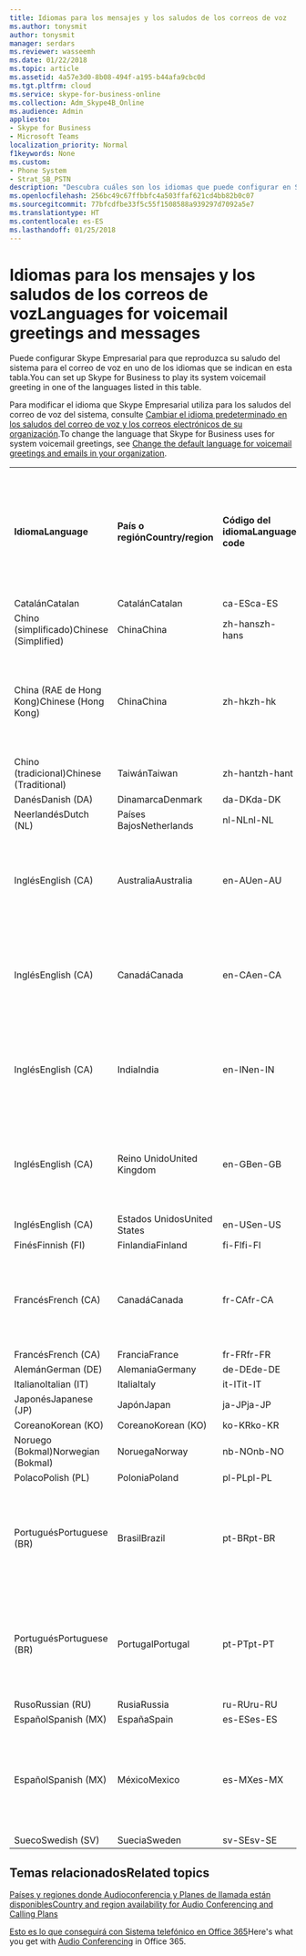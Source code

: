 ```yaml
---
title: Idiomas para los mensajes y los saludos de los correos de voz
ms.author: tonysmit
author: tonysmit
manager: serdars
ms.reviewer: wasseemh
ms.date: 01/22/2018
ms.topic: article
ms.assetid: 4a57e3d0-8b08-494f-a195-b44afa9cbc0d
ms.tgt.pltfrm: cloud
ms.service: skype-for-business-online
ms.collection: Adm_Skype4B_Online
ms.audience: Admin
appliesto:
- Skype for Business
- Microsoft Teams
localization_priority: Normal
f1keywords: None
ms.custom:
- Phone System
- Strat_SB_PSTN
description: "Descubra cuáles son los idiomas que puede configurar en Skype Empresarial para los mensajes predeterminados del sistema. "
ms.openlocfilehash: 256bc49c67ffbbfc4a503ffaf621cd4bb82b0c07
ms.sourcegitcommit: 77bfcdfbe33f5c55f1508588a939297d7092a5e7
ms.translationtype: HT
ms.contentlocale: es-ES
ms.lasthandoff: 01/25/2018
---
```

# <a name="languages-for-voicemail-greetings-and-messages"></a><span data-ttu-id="1fad0-103">Idiomas para los mensajes y los saludos de los correos de voz</span><span class="sxs-lookup"><span data-stu-id="1fad0-103">Languages for voicemail greetings and messages</span></span>

<span data-ttu-id="1fad0-104">Puede configurar Skype Empresarial para que reproduzca su saludo del sistema para el correo de voz en uno de los idiomas que se indican en esta tabla.</span><span class="sxs-lookup"><span data-stu-id="1fad0-104">You can set up Skype for Business to play its system voicemail greeting in one of the languages listed in this table.</span></span>
  
<span data-ttu-id="1fad0-105">Para modificar el idioma que Skype Empresarial utiliza para los saludos del correo de voz del sistema, consulte [Cambiar el idioma predeterminado en los saludos del correo de voz y los correos electrónicos de su organización](change-the-default-language-for-greetings-and-emails.md).</span><span class="sxs-lookup"><span data-stu-id="1fad0-105">To change the language that Skype for Business uses for system voicemail greetings, see [Change the default language for voicemail greetings and emails in your organization](change-the-default-language-for-greetings-and-emails.md).</span></span>
  
|||||||
|:-----|:-----|:-----|:-----|:-----|:-----|
|<span data-ttu-id="1fad0-106">**Idioma**</span><span class="sxs-lookup"><span data-stu-id="1fad0-106">**Language**</span></span> <br/> |<span data-ttu-id="1fad0-107">**País o región**</span><span class="sxs-lookup"><span data-stu-id="1fad0-107">**Country/region**</span></span> <br/> |<span data-ttu-id="1fad0-108">**Código del idioma**</span><span class="sxs-lookup"><span data-stu-id="1fad0-108">**Language code**</span></span> <br/> |<span data-ttu-id="1fad0-109">**¿Está disponible para que un usuario lo vea en el correo electrónico?**</span><span class="sxs-lookup"><span data-stu-id="1fad0-109">**Available for a user to see it in email?**</span></span> <br/> |<span data-ttu-id="1fad0-110">**¿Está disponible cuando el usuario llama?**</span><span class="sxs-lookup"><span data-stu-id="1fad0-110">**Available when the user calls in?**</span></span> <br/> |<span data-ttu-id="1fad0-111">**¿La transcripción está disponible?**</span><span class="sxs-lookup"><span data-stu-id="1fad0-111">**Transcription available?**</span></span> <br/> |
|<span data-ttu-id="1fad0-112">Catalán</span><span class="sxs-lookup"><span data-stu-id="1fad0-112">Catalan</span></span>  <br/> |<span data-ttu-id="1fad0-113">Catalán</span><span class="sxs-lookup"><span data-stu-id="1fad0-113">Catalan</span></span>  <br/> |<span data-ttu-id="1fad0-114">ca-ES</span><span class="sxs-lookup"><span data-stu-id="1fad0-114">ca-ES</span></span>  <br/> |<span data-ttu-id="1fad0-115">Sí</span><span class="sxs-lookup"><span data-stu-id="1fad0-115">Yes</span></span>  <br/> |<span data-ttu-id="1fad0-116">Sí</span><span class="sxs-lookup"><span data-stu-id="1fad0-116">Yes</span></span>  <br/> |<span data-ttu-id="1fad0-117">No</span><span class="sxs-lookup"><span data-stu-id="1fad0-117">No</span></span>  <br/> |
|<span data-ttu-id="1fad0-118">Chino (simplificado)</span><span class="sxs-lookup"><span data-stu-id="1fad0-118">Chinese (Simplified)</span></span>  <br/> |<span data-ttu-id="1fad0-119">China</span><span class="sxs-lookup"><span data-stu-id="1fad0-119">China</span></span>  <br/> |<span data-ttu-id="1fad0-120">zh-hans</span><span class="sxs-lookup"><span data-stu-id="1fad0-120">zh-hans</span></span>  <br/> |<span data-ttu-id="1fad0-121">Sí</span><span class="sxs-lookup"><span data-stu-id="1fad0-121">Yes</span></span>  <br/> |<span data-ttu-id="1fad0-122">Sí</span><span class="sxs-lookup"><span data-stu-id="1fad0-122">Yes</span></span>  <br/> |<span data-ttu-id="1fad0-123">Sí</span><span class="sxs-lookup"><span data-stu-id="1fad0-123">Yes</span></span>  <br/> |
|<span data-ttu-id="1fad0-124">China (RAE de Hong Kong)</span><span class="sxs-lookup"><span data-stu-id="1fad0-124">Chinese (Hong Kong)</span></span>  <br/> |<span data-ttu-id="1fad0-125">China</span><span class="sxs-lookup"><span data-stu-id="1fad0-125">China</span></span>  <br/> |<span data-ttu-id="1fad0-126">zh-hk</span><span class="sxs-lookup"><span data-stu-id="1fad0-126">zh-hk</span></span>  <br/> |<span data-ttu-id="1fad0-127">Sí, pero se utiliza chino (tradicional) (zh-hant).</span><span class="sxs-lookup"><span data-stu-id="1fad0-127">Yes, but Chinese (Traditional) (zh-hant) is used.</span></span>  <br/> | <span data-ttu-id="1fad0-128">Sí</span><span class="sxs-lookup"><span data-stu-id="1fad0-128">Yes</span></span> <br/> |<span data-ttu-id="1fad0-129">Sí, pero se utiliza chino (tradicional) (zh-hant).</span><span class="sxs-lookup"><span data-stu-id="1fad0-129">Yes, but Chinese (Traditional) (zh-hant) is used.</span></span>  <br/> |
|<span data-ttu-id="1fad0-130">Chino (tradicional)</span><span class="sxs-lookup"><span data-stu-id="1fad0-130">Chinese (Traditional)</span></span>  <br/> |<span data-ttu-id="1fad0-131">Taiwán</span><span class="sxs-lookup"><span data-stu-id="1fad0-131">Taiwan</span></span>  <br/> |<span data-ttu-id="1fad0-132">zh-hant</span><span class="sxs-lookup"><span data-stu-id="1fad0-132">zh-hant</span></span>  <br/> |<span data-ttu-id="1fad0-133">Sí</span><span class="sxs-lookup"><span data-stu-id="1fad0-133">Yes</span></span>  <br/> |<span data-ttu-id="1fad0-134">Sí</span><span class="sxs-lookup"><span data-stu-id="1fad0-134">Yes</span></span>  <br/> |<span data-ttu-id="1fad0-135">No</span><span class="sxs-lookup"><span data-stu-id="1fad0-135">No</span></span>  <br/> |
|<span data-ttu-id="1fad0-136">Danés</span><span class="sxs-lookup"><span data-stu-id="1fad0-136">Danish (DA)</span></span>  <br/> |<span data-ttu-id="1fad0-137">Dinamarca</span><span class="sxs-lookup"><span data-stu-id="1fad0-137">Denmark</span></span>  <br/> |<span data-ttu-id="1fad0-138">da-DK</span><span class="sxs-lookup"><span data-stu-id="1fad0-138">da-DK</span></span>  <br/> |<span data-ttu-id="1fad0-139">Sí</span><span class="sxs-lookup"><span data-stu-id="1fad0-139">Yes</span></span>  <br/> |<span data-ttu-id="1fad0-140">Sí</span><span class="sxs-lookup"><span data-stu-id="1fad0-140">Yes</span></span>  <br/> |<span data-ttu-id="1fad0-141">No</span><span class="sxs-lookup"><span data-stu-id="1fad0-141">No</span></span>  <br/> |
|<span data-ttu-id="1fad0-142">Neerlandés</span><span class="sxs-lookup"><span data-stu-id="1fad0-142">Dutch (NL)</span></span>  <br/> |<span data-ttu-id="1fad0-143">Países Bajos</span><span class="sxs-lookup"><span data-stu-id="1fad0-143">Netherlands</span></span>  <br/> |<span data-ttu-id="1fad0-144">nl-NL</span><span class="sxs-lookup"><span data-stu-id="1fad0-144">nl-NL</span></span>  <br/> |<span data-ttu-id="1fad0-145">Sí</span><span class="sxs-lookup"><span data-stu-id="1fad0-145">Yes</span></span>  <br/> |<span data-ttu-id="1fad0-146">Sí</span><span class="sxs-lookup"><span data-stu-id="1fad0-146">Yes</span></span>  <br/> |<span data-ttu-id="1fad0-147">No</span><span class="sxs-lookup"><span data-stu-id="1fad0-147">No</span></span>  <br/> |
|<span data-ttu-id="1fad0-148">Inglés</span><span class="sxs-lookup"><span data-stu-id="1fad0-148">English (CA)</span></span>  <br/> |<span data-ttu-id="1fad0-149">Australia</span><span class="sxs-lookup"><span data-stu-id="1fad0-149">Australia</span></span>  <br/> |<span data-ttu-id="1fad0-150">en-AU</span><span class="sxs-lookup"><span data-stu-id="1fad0-150">en-AU</span></span>  <br/> |<span data-ttu-id="1fad0-151">Sí, pero se utiliza inglés de Estados Unidos (en-US).</span><span class="sxs-lookup"><span data-stu-id="1fad0-151">Yes, but US English (en-US) is used.</span></span>  <br/> |<span data-ttu-id="1fad0-152">Sí</span><span class="sxs-lookup"><span data-stu-id="1fad0-152">Yes</span></span>  <br/> |<span data-ttu-id="1fad0-153">Sí, pero se utiliza inglés de Estados Unidos (en-US).</span><span class="sxs-lookup"><span data-stu-id="1fad0-153">Yes, but US English (en-US) is used.</span></span>  <br/> |
|<span data-ttu-id="1fad0-154">Inglés</span><span class="sxs-lookup"><span data-stu-id="1fad0-154">English (CA)</span></span>  <br/> |<span data-ttu-id="1fad0-155">Canadá</span><span class="sxs-lookup"><span data-stu-id="1fad0-155">Canada</span></span>  <br/> |<span data-ttu-id="1fad0-156">en-CA</span><span class="sxs-lookup"><span data-stu-id="1fad0-156">en-CA</span></span>  <br/> |<span data-ttu-id="1fad0-157">Sí, pero se utiliza inglés de Estados Unidos (en-US).</span><span class="sxs-lookup"><span data-stu-id="1fad0-157">Yes, but US English (en-US) is used.</span></span>  <br/> |<span data-ttu-id="1fad0-158">Sí</span><span class="sxs-lookup"><span data-stu-id="1fad0-158">Yes</span></span>  <br/> |<span data-ttu-id="1fad0-159">Sí, pero se utiliza inglés de Estados Unidos (en-US).</span><span class="sxs-lookup"><span data-stu-id="1fad0-159">Yes, but US English (en-US) is used.</span></span>  <br/> |
|<span data-ttu-id="1fad0-160">Inglés</span><span class="sxs-lookup"><span data-stu-id="1fad0-160">English (CA)</span></span>  <br/> |<span data-ttu-id="1fad0-161">India</span><span class="sxs-lookup"><span data-stu-id="1fad0-161">India</span></span>  <br/> |<span data-ttu-id="1fad0-162">en-IN</span><span class="sxs-lookup"><span data-stu-id="1fad0-162">en-IN</span></span>  <br/> |<span data-ttu-id="1fad0-163">Sí, pero se utiliza inglés de Estados Unidos (en-US).</span><span class="sxs-lookup"><span data-stu-id="1fad0-163">Yes, but US English (en-US) is used.</span></span>  <br/> |<span data-ttu-id="1fad0-164">Sí</span><span class="sxs-lookup"><span data-stu-id="1fad0-164">Yes</span></span>  <br/> |<span data-ttu-id="1fad0-165">Sí, pero se utiliza inglés de Estados Unidos (en-US).</span><span class="sxs-lookup"><span data-stu-id="1fad0-165">Yes, but US English (en-US) is used.</span></span>  <br/> |
|<span data-ttu-id="1fad0-166">Inglés</span><span class="sxs-lookup"><span data-stu-id="1fad0-166">English (CA)</span></span>  <br/> |<span data-ttu-id="1fad0-167">Reino Unido</span><span class="sxs-lookup"><span data-stu-id="1fad0-167">United Kingdom</span></span>  <br/> |<span data-ttu-id="1fad0-168">en-GB</span><span class="sxs-lookup"><span data-stu-id="1fad0-168">en-GB</span></span>  <br/> |<span data-ttu-id="1fad0-169">Sí, pero se utiliza inglés de Estados Unidos (en-US).</span><span class="sxs-lookup"><span data-stu-id="1fad0-169">Yes, but US English (en-US) is used.</span></span>  <br/> |<span data-ttu-id="1fad0-170">Sí</span><span class="sxs-lookup"><span data-stu-id="1fad0-170">Yes</span></span>  <br/> |<span data-ttu-id="1fad0-171">Sí, pero se utiliza inglés de Estados Unidos (en-US).</span><span class="sxs-lookup"><span data-stu-id="1fad0-171">Yes, but US English (en-US) is used.</span></span>  <br/> |
|<span data-ttu-id="1fad0-172">Inglés</span><span class="sxs-lookup"><span data-stu-id="1fad0-172">English (CA)</span></span>  <br/> |<span data-ttu-id="1fad0-173">Estados Unidos</span><span class="sxs-lookup"><span data-stu-id="1fad0-173">United States</span></span>  <br/> |<span data-ttu-id="1fad0-174">en-US</span><span class="sxs-lookup"><span data-stu-id="1fad0-174">en-US</span></span>  <br/> |<span data-ttu-id="1fad0-175">Sí</span><span class="sxs-lookup"><span data-stu-id="1fad0-175">Yes</span></span>  <br/> |<span data-ttu-id="1fad0-176">Sí</span><span class="sxs-lookup"><span data-stu-id="1fad0-176">Yes</span></span>  <br/> |<span data-ttu-id="1fad0-177">Sí</span><span class="sxs-lookup"><span data-stu-id="1fad0-177">Yes</span></span>  <br/> |
|<span data-ttu-id="1fad0-178">Finés</span><span class="sxs-lookup"><span data-stu-id="1fad0-178">Finnish (FI)</span></span>  <br/> |<span data-ttu-id="1fad0-179">Finlandia</span><span class="sxs-lookup"><span data-stu-id="1fad0-179">Finland</span></span>  <br/> |<span data-ttu-id="1fad0-180">fi-Fl</span><span class="sxs-lookup"><span data-stu-id="1fad0-180">fi-Fl</span></span>  <br/> |<span data-ttu-id="1fad0-181">Sí</span><span class="sxs-lookup"><span data-stu-id="1fad0-181">Yes</span></span>  <br/> |<span data-ttu-id="1fad0-182">Sí</span><span class="sxs-lookup"><span data-stu-id="1fad0-182">Yes</span></span>  <br/> |<span data-ttu-id="1fad0-183">No</span><span class="sxs-lookup"><span data-stu-id="1fad0-183">No</span></span>  <br/> |
|<span data-ttu-id="1fad0-184">Francés</span><span class="sxs-lookup"><span data-stu-id="1fad0-184">French (CA)</span></span>  <br/> |<span data-ttu-id="1fad0-185">Canadá</span><span class="sxs-lookup"><span data-stu-id="1fad0-185">Canada</span></span>  <br/> |<span data-ttu-id="1fad0-186">fr-CA</span><span class="sxs-lookup"><span data-stu-id="1fad0-186">fr-CA</span></span>  <br/> |<span data-ttu-id="1fad0-187">Sí, pero se utiliza francés de Francia (fr-FR).</span><span class="sxs-lookup"><span data-stu-id="1fad0-187">Yes, but France French (fr-FR) is used.</span></span>  <br/> |<span data-ttu-id="1fad0-188">Sí</span><span class="sxs-lookup"><span data-stu-id="1fad0-188">Yes</span></span>  <br/> |<span data-ttu-id="1fad0-189">Sí, pero se utiliza francés de Francia (fr-FR).</span><span class="sxs-lookup"><span data-stu-id="1fad0-189">Yes, but France French (fr-FR) is used.</span></span>  <br/> |
|<span data-ttu-id="1fad0-190">Francés</span><span class="sxs-lookup"><span data-stu-id="1fad0-190">French (CA)</span></span>  <br/> |<span data-ttu-id="1fad0-191">Francia</span><span class="sxs-lookup"><span data-stu-id="1fad0-191">France</span></span>  <br/> |<span data-ttu-id="1fad0-192">fr-FR</span><span class="sxs-lookup"><span data-stu-id="1fad0-192">fr-FR</span></span>  <br/> |<span data-ttu-id="1fad0-193">Sí</span><span class="sxs-lookup"><span data-stu-id="1fad0-193">Yes</span></span>  <br/> |<span data-ttu-id="1fad0-194">Sí</span><span class="sxs-lookup"><span data-stu-id="1fad0-194">Yes</span></span>  <br/> |<span data-ttu-id="1fad0-195">Sí</span><span class="sxs-lookup"><span data-stu-id="1fad0-195">Yes</span></span>  <br/> |
|<span data-ttu-id="1fad0-196">Alemán</span><span class="sxs-lookup"><span data-stu-id="1fad0-196">German (DE)</span></span>  <br/> |<span data-ttu-id="1fad0-197">Alemania</span><span class="sxs-lookup"><span data-stu-id="1fad0-197">Germany</span></span>  <br/> |<span data-ttu-id="1fad0-198">de-DE</span><span class="sxs-lookup"><span data-stu-id="1fad0-198">de-DE</span></span>  <br/> |<span data-ttu-id="1fad0-199">Sí</span><span class="sxs-lookup"><span data-stu-id="1fad0-199">Yes</span></span>  <br/> |<span data-ttu-id="1fad0-200">Sí</span><span class="sxs-lookup"><span data-stu-id="1fad0-200">Yes</span></span>  <br/> |<span data-ttu-id="1fad0-201">Sí</span><span class="sxs-lookup"><span data-stu-id="1fad0-201">Yes</span></span>  <br/> |
|<span data-ttu-id="1fad0-202">Italiano</span><span class="sxs-lookup"><span data-stu-id="1fad0-202">Italian (IT)</span></span>  <br/> |<span data-ttu-id="1fad0-203">Italia</span><span class="sxs-lookup"><span data-stu-id="1fad0-203">Italy</span></span>  <br/> |<span data-ttu-id="1fad0-204">it-IT</span><span class="sxs-lookup"><span data-stu-id="1fad0-204">it-IT</span></span>  <br/> |<span data-ttu-id="1fad0-205">Sí</span><span class="sxs-lookup"><span data-stu-id="1fad0-205">Yes</span></span>  <br/> |<span data-ttu-id="1fad0-206">Sí</span><span class="sxs-lookup"><span data-stu-id="1fad0-206">Yes</span></span>  <br/> |<span data-ttu-id="1fad0-207">Sí</span><span class="sxs-lookup"><span data-stu-id="1fad0-207">Yes</span></span>  <br/> |
|<span data-ttu-id="1fad0-208">Japonés</span><span class="sxs-lookup"><span data-stu-id="1fad0-208">Japanese (JP)</span></span>  <br/> |<span data-ttu-id="1fad0-209">Japón</span><span class="sxs-lookup"><span data-stu-id="1fad0-209">Japan</span></span>  <br/> |<span data-ttu-id="1fad0-210">ja-JP</span><span class="sxs-lookup"><span data-stu-id="1fad0-210">ja-JP</span></span>  <br/> |<span data-ttu-id="1fad0-211">Sí</span><span class="sxs-lookup"><span data-stu-id="1fad0-211">Yes</span></span>  <br/> |<span data-ttu-id="1fad0-212">Sí</span><span class="sxs-lookup"><span data-stu-id="1fad0-212">Yes</span></span>  <br/> |<span data-ttu-id="1fad0-213">No</span><span class="sxs-lookup"><span data-stu-id="1fad0-213">No</span></span>  <br/> |
|<span data-ttu-id="1fad0-214">Coreano</span><span class="sxs-lookup"><span data-stu-id="1fad0-214">Korean (KO)</span></span>  <br/> |<span data-ttu-id="1fad0-215">Coreano</span><span class="sxs-lookup"><span data-stu-id="1fad0-215">Korean (KO)</span></span>  <br/> |<span data-ttu-id="1fad0-216">ko-KR</span><span class="sxs-lookup"><span data-stu-id="1fad0-216">ko-KR</span></span>  <br/> |<span data-ttu-id="1fad0-217">Sí</span><span class="sxs-lookup"><span data-stu-id="1fad0-217">Yes</span></span>  <br/> |<span data-ttu-id="1fad0-218">Sí</span><span class="sxs-lookup"><span data-stu-id="1fad0-218">Yes</span></span>  <br/> |<span data-ttu-id="1fad0-219">No</span><span class="sxs-lookup"><span data-stu-id="1fad0-219">No</span></span>  <br/> |
|<span data-ttu-id="1fad0-220">Noruego (Bokmal)</span><span class="sxs-lookup"><span data-stu-id="1fad0-220">Norwegian (Bokmal)</span></span>  <br/> |<span data-ttu-id="1fad0-221">Noruega</span><span class="sxs-lookup"><span data-stu-id="1fad0-221">Norway</span></span>  <br/> |<span data-ttu-id="1fad0-222">nb-NO</span><span class="sxs-lookup"><span data-stu-id="1fad0-222">nb-NO</span></span>  <br/> |<span data-ttu-id="1fad0-223">Sí</span><span class="sxs-lookup"><span data-stu-id="1fad0-223">Yes</span></span>  <br/> |<span data-ttu-id="1fad0-224">Sí</span><span class="sxs-lookup"><span data-stu-id="1fad0-224">Yes</span></span>  <br/> |<span data-ttu-id="1fad0-225">No</span><span class="sxs-lookup"><span data-stu-id="1fad0-225">No</span></span>  <br/> |
|<span data-ttu-id="1fad0-226">Polaco</span><span class="sxs-lookup"><span data-stu-id="1fad0-226">Polish (PL)</span></span>  <br/> |<span data-ttu-id="1fad0-227">Polonia</span><span class="sxs-lookup"><span data-stu-id="1fad0-227">Poland</span></span>  <br/> |<span data-ttu-id="1fad0-228">pl-PL</span><span class="sxs-lookup"><span data-stu-id="1fad0-228">pl-PL</span></span>  <br/> |<span data-ttu-id="1fad0-229">Sí</span><span class="sxs-lookup"><span data-stu-id="1fad0-229">Yes</span></span>  <br/> | <span data-ttu-id="1fad0-230">Sí</span><span class="sxs-lookup"><span data-stu-id="1fad0-230">Yes</span></span> <br/> |<span data-ttu-id="1fad0-231">No</span><span class="sxs-lookup"><span data-stu-id="1fad0-231">No</span></span>  <br/> |
|<span data-ttu-id="1fad0-232">Portugués</span><span class="sxs-lookup"><span data-stu-id="1fad0-232">Portuguese (BR)</span></span>  <br/> |<span data-ttu-id="1fad0-233">Brasil</span><span class="sxs-lookup"><span data-stu-id="1fad0-233">Brazil</span></span>  <br/> |<span data-ttu-id="1fad0-234">pt-BR</span><span class="sxs-lookup"><span data-stu-id="1fad0-234">pt-BR</span></span>  <br/> |<span data-ttu-id="1fad0-235">Sí, pero se utiliza portugués de Portugal (pt-PT).</span><span class="sxs-lookup"><span data-stu-id="1fad0-235">Yes, but Portugal Portuguese (pt-PT) is used.</span></span>  <br/> |<span data-ttu-id="1fad0-236">Sí</span><span class="sxs-lookup"><span data-stu-id="1fad0-236">Yes</span></span>  <br/> |<span data-ttu-id="1fad0-237">Sí</span><span class="sxs-lookup"><span data-stu-id="1fad0-237">Yes</span></span>  <br/> |
|<span data-ttu-id="1fad0-238">Portugués</span><span class="sxs-lookup"><span data-stu-id="1fad0-238">Portuguese (BR)</span></span>  <br/> |<span data-ttu-id="1fad0-239">Portugal</span><span class="sxs-lookup"><span data-stu-id="1fad0-239">Portugal</span></span>  <br/> |<span data-ttu-id="1fad0-240">pt-PT</span><span class="sxs-lookup"><span data-stu-id="1fad0-240">pt-PT</span></span>  <br/> |<span data-ttu-id="1fad0-241">Sí</span><span class="sxs-lookup"><span data-stu-id="1fad0-241">Yes</span></span>  <br/> |<span data-ttu-id="1fad0-242">Sí</span><span class="sxs-lookup"><span data-stu-id="1fad0-242">Yes</span></span>  <br/> |<span data-ttu-id="1fad0-243">Sí, pero se utiliza portugués de Brasil (pt-BR).</span><span class="sxs-lookup"><span data-stu-id="1fad0-243">Yes, but Brazil Portuguese (pt-BR) is used.</span></span>  <br/> |
|<span data-ttu-id="1fad0-244">Ruso</span><span class="sxs-lookup"><span data-stu-id="1fad0-244">Russian (RU)</span></span>  <br/> |<span data-ttu-id="1fad0-245">Rusia</span><span class="sxs-lookup"><span data-stu-id="1fad0-245">Russia</span></span>  <br/> |<span data-ttu-id="1fad0-246">ru-RU</span><span class="sxs-lookup"><span data-stu-id="1fad0-246">ru-RU</span></span>  <br/> |<span data-ttu-id="1fad0-247">Sí</span><span class="sxs-lookup"><span data-stu-id="1fad0-247">Yes</span></span>  <br/> |<span data-ttu-id="1fad0-248">Sí</span><span class="sxs-lookup"><span data-stu-id="1fad0-248">Yes</span></span>  <br/> |<span data-ttu-id="1fad0-249">No</span><span class="sxs-lookup"><span data-stu-id="1fad0-249">No</span></span>  <br/> |
|<span data-ttu-id="1fad0-250">Español</span><span class="sxs-lookup"><span data-stu-id="1fad0-250">Spanish (MX)</span></span>  <br/> |<span data-ttu-id="1fad0-251">España</span><span class="sxs-lookup"><span data-stu-id="1fad0-251">Spain</span></span>  <br/> |<span data-ttu-id="1fad0-252">es-ES</span><span class="sxs-lookup"><span data-stu-id="1fad0-252">es-ES</span></span>  <br/> |<span data-ttu-id="1fad0-253">Sí</span><span class="sxs-lookup"><span data-stu-id="1fad0-253">Yes</span></span>  <br/> |<span data-ttu-id="1fad0-254">Sí</span><span class="sxs-lookup"><span data-stu-id="1fad0-254">Yes</span></span>  <br/> |<span data-ttu-id="1fad0-255">Sí</span><span class="sxs-lookup"><span data-stu-id="1fad0-255">Yes</span></span>  <br/> |
|<span data-ttu-id="1fad0-256">Español</span><span class="sxs-lookup"><span data-stu-id="1fad0-256">Spanish (MX)</span></span>  <br/> |<span data-ttu-id="1fad0-257">México</span><span class="sxs-lookup"><span data-stu-id="1fad0-257">Mexico</span></span>  <br/> |<span data-ttu-id="1fad0-258">es-MX</span><span class="sxs-lookup"><span data-stu-id="1fad0-258">es-MX</span></span>  <br/> |<span data-ttu-id="1fad0-259">Sí, pero se utiliza español de España (es-ES).</span><span class="sxs-lookup"><span data-stu-id="1fad0-259">Yes, but Spain Spanish (es-ES) is used.</span></span>  <br/> |<span data-ttu-id="1fad0-260">Sí</span><span class="sxs-lookup"><span data-stu-id="1fad0-260">Yes</span></span>  <br/> |<span data-ttu-id="1fad0-261">Sí, pero se utiliza español de España (es-ES).</span><span class="sxs-lookup"><span data-stu-id="1fad0-261">Yes, but Spain Spanish (es-ES) is used.</span></span>  <br/> |
|<span data-ttu-id="1fad0-262">Sueco</span><span class="sxs-lookup"><span data-stu-id="1fad0-262">Swedish (SV)</span></span>  <br/> |<span data-ttu-id="1fad0-263">Suecia</span><span class="sxs-lookup"><span data-stu-id="1fad0-263">Sweden</span></span>  <br/> |<span data-ttu-id="1fad0-264">sv-SE</span><span class="sxs-lookup"><span data-stu-id="1fad0-264">sv-SE</span></span>  <br/> |<span data-ttu-id="1fad0-265">Sí</span><span class="sxs-lookup"><span data-stu-id="1fad0-265">Yes</span></span>  <br/> |<span data-ttu-id="1fad0-266">Sí</span><span class="sxs-lookup"><span data-stu-id="1fad0-266">Yes</span></span>  <br/> |<span data-ttu-id="1fad0-267">No</span><span class="sxs-lookup"><span data-stu-id="1fad0-267">No</span></span>  <br/> |
   
## <a name="related-topics"></a><span data-ttu-id="1fad0-268">Temas relacionados</span><span class="sxs-lookup"><span data-stu-id="1fad0-268">Related topics</span></span>
[<span data-ttu-id="1fad0-269">Países y regiones donde Audioconferencia y Planes de llamada están disponibles</span><span class="sxs-lookup"><span data-stu-id="1fad0-269">Country and region availability for Audio Conferencing and Calling Plans</span></span>](../../country-and-region-availability-for-audio-conferencing-and-calling-plans/country-and-region-availability-for-audio-conferencing-and-calling-plans.md)

<span data-ttu-id="1fad0-270">[Esto es lo que conseguirá con Sistema telefónico en Office 365](../../what-is-phone-system-in-office-365/here-s-what-you-get-with-phone-system.md)</span><span class="sxs-lookup"><span data-stu-id="1fad0-270">Here's what you get with [Audio Conferencing](../../what-is-phone-system-in-office-365/here-s-what-you-get-with-phone-system.md) in Office 365.</span></span>
  